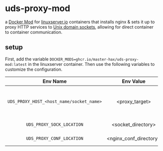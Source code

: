# uds-proxy-mod

a [Docker Mod](https://github.com/linuxserver/docker-mods) for [linuxserver.io](https://www.linuxserver.io/) containers that installs nginx & sets it up to proxy HTTP services to [Unix domain sockets](https://en.wikipedia.org/wiki/Unix_domain_socket), allowing for direct container to container communication.

## setup

First, add the variable `DOCKER_MODS=ghcr.io/master-hax/uds-proxy-mod:latest` in the linuxserver container. Then use the following variables to customize the configuration.

| Env Name | Env Value | Function |
| :----: | :---: | --- |
| `UDS_PROXY_HOST_<host_name/socket_name>` | <proxy_target> | the name of the socket file to be created & the proxy target e.g. UDS_PROXY_HOST_deluge=localhost:8112 or UDS_PROXY_HOST_prowlarr=localhost:6969 |
| `UDS_PROXY_SOCK_LOCATION` | <socket_directory> | the directory in which to create the unix domain socket. defaults to "/comm"
| `UDS_PROXY_CONF_LOCATION` | <nginx_conf_directory> | the directory in which to create the nginx configuration file. defaults to "/etc/nginx" |
